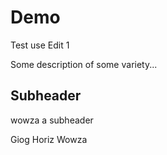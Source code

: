 # Demo

Test use
Edit 1

Some description of some variety...

## Subheader

wowza a subheader

Giog Horiz
Wowza
